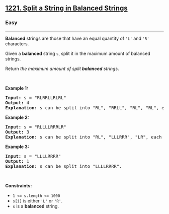 <h2><a href="https://leetcode.com/problems/split-a-string-in-balanced-strings/">1221. Split a String in Balanced Strings</a></h2><h3>Easy</h3><hr><div style="user-select: auto;"><p style="user-select: auto;"><strong style="user-select: auto;">Balanced</strong> strings are those that have an equal quantity of <code style="user-select: auto;">'L'</code> and <code style="user-select: auto;">'R'</code> characters.</p>

<p style="user-select: auto;">Given a <strong style="user-select: auto;">balanced</strong> string <code style="user-select: auto;">s</code>, split it in the maximum amount of balanced strings.</p>

<p style="user-select: auto;">Return <em style="user-select: auto;">the maximum amount of split <strong style="user-select: auto;">balanced</strong> strings</em>.</p>

<p style="user-select: auto;">&nbsp;</p>
<p style="user-select: auto;"><strong style="user-select: auto;">Example 1:</strong></p>

<pre style="user-select: auto;"><strong style="user-select: auto;">Input:</strong> s = "RLRRLLRLRL"
<strong style="user-select: auto;">Output:</strong> 4
<strong style="user-select: auto;">Explanation:</strong> s can be split into "RL", "RRLL", "RL", "RL", each substring contains same number of 'L' and 'R'.
</pre>

<p style="user-select: auto;"><strong style="user-select: auto;">Example 2:</strong></p>

<pre style="user-select: auto;"><strong style="user-select: auto;">Input:</strong> s = "RLLLLRRRLR"
<strong style="user-select: auto;">Output:</strong> 3
<strong style="user-select: auto;">Explanation:</strong> s can be split into "RL", "LLLRRR", "LR", each substring contains same number of 'L' and 'R'.
</pre>

<p style="user-select: auto;"><strong style="user-select: auto;">Example 3:</strong></p>

<pre style="user-select: auto;"><strong style="user-select: auto;">Input:</strong> s = "LLLLRRRR"
<strong style="user-select: auto;">Output:</strong> 1
<strong style="user-select: auto;">Explanation:</strong> s can be split into "LLLLRRRR".
</pre>

<p style="user-select: auto;">&nbsp;</p>
<p style="user-select: auto;"><strong style="user-select: auto;">Constraints:</strong></p>

<ul style="user-select: auto;">
	<li style="user-select: auto;"><code style="user-select: auto;">1 &lt;= s.length &lt;= 1000</code></li>
	<li style="user-select: auto;"><code style="user-select: auto;">s[i]</code> is either <code style="user-select: auto;">'L'</code> or <code style="user-select: auto;">'R'</code>.</li>
	<li style="user-select: auto;"><code style="user-select: auto;">s</code> is a <strong style="user-select: auto;">balanced</strong> string.</li>
</ul>
</div>